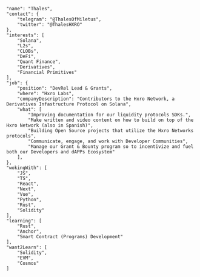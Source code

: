
    "name": "Thales",
    "contact": {
        "telegram": "@ThalesOfMiletus",
        "twitter": "@ThalesHXRO"
    },
    "interests": [
        "Solana",
        "L2s",
        "CLOBs",
        "DeFi",
        "Quant Finance",
        "Derivatives",
        "Financial Primitives"
    ],
    "job": {
        "position": "DevRel Lead & Grants",
        "where": "Hxro Labs",
        "companyDescription": "Contributors to the Hxro Network, a Derivatives Infastructure Protocol on Solana",
        "what": [
            "Improving documentation for our liquidity protocols SDKs.",
            "Make written and video content on how to build on top of the Hxro Network (also in Spanish)",
            "Building Open Source projects that utilize the Hxro Networks protocols",
            "Communicate, engage, and work with Developer Communities",
            "Manage our Grant & Bounty program so to incentivize and fuel both our Developers and dAPPs Ecosystem"
        ],
    },
    "wokingWith": [
        "JS",
        "TS",
        "React",
        "Next",
        "Vue",
        "Python",
        "Rust",
        "Solidity"
    ],
    "learning": [
        "Rust",
        "Anchor",
        "Smart Contract (Programs) Development"
    ],
    "want2Learn": [
        "Solidity",
        "EVM",
        "Cosmos"
    ]

